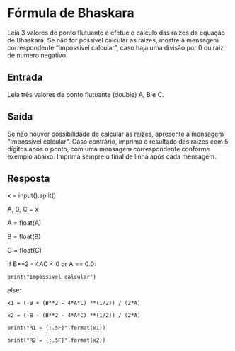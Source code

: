 # Fórmula de Bhaskara

Leia 3 valores de ponto flutuante e efetue o cálculo das raízes da equação de Bhaskara. Se não for possível calcular as raízes, mostre a mensagem correspondente “Impossivel calcular”, caso haja uma divisão por 0 ou raiz de numero negativo.

## Entrada

Leia três valores de ponto flutuante (double) A, B e C.

## Saída

Se não houver possibilidade de calcular as raízes, apresente a mensagem "Impossivel calcular". Caso contrário, imprima o resultado das raízes com 5 dígitos após o ponto, com uma mensagem correspondente conforme exemplo abaixo. Imprima sempre o final de linha após cada mensagem.

## Resposta

x = input().split()

A, B, C = x

A = float(A)

B = float(B)

C = float(C)

if B**2 - 4*A*C < 0 or A == 0.0:

    print("Impossivel calcular")

else: 

    x1 = (-B + (B**2 - 4*A*C) **(1/2)) / (2*A) 

    x2 = (-B - (B**2 - 4*A*C) **(1/2)) / (2*A) 

    print("R1 = {:.5F}".format(x1))

    print("R2 = {:.5F}".format(x2))